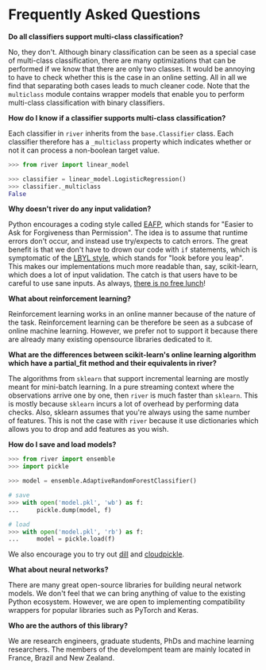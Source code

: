 # Frequently Asked Questions

**Do all classifiers support multi-class classification?**

No, they don't. Although binary classification can be seen as a special case of multi-class classification, there are many optimizations that can be performed if we know that there are only two classes. It would be annoying to have to check whether this is the case in an online setting. All in all we find that separating both cases leads to much cleaner code. Note that the `multiclass` module contains wrapper models that enable you to perform multi-class classification with binary classifiers.

**How do I know if a classifier supports multi-class classification?**

Each classifier in `river` inherits from the `base.Classifier` class. Each classifier therefore has a `_multiclass` property which indicates whether or not it can process a non-boolean target value.

```python
>>> from river import linear_model

>>> classifier = linear_model.LogisticRegression()
>>> classifier._multiclass
False
```

**Why doesn't river do any input validation?**

Python encourages a coding style called [EAFP](https://docs.python.org/2/glossary.html?highlight=EAFP#term-eafp), which stands for "Easier to Ask for Forgiveness than Permission". The idea is to assume that runtime errors don't occur, and instead use try/expects to catch errors. The great benefit is that we don't have to drown our code with `if` statements, which is symptomatic of the [LBYL style](https://docs.python.org/2/glossary.html?highlight=EAFP#term-lbyl), which stands for "look before you leap". This makes our implementations much more readable than, say, scikit-learn, which does a lot of input validation. The catch is that users have to be careful to use sane inputs. As always, [there is no free lunch](https://www.wikiwand.com/en/No_free_lunch_theorem)!

**What about reinforcement learning?**

Reinforcement learning works in an online manner because of the nature of the task. Reinforcement learning can be therefore be seen as a subcase of online machine learning. However, we prefer not to support it because there are already many existing opensource libraries dedicated to it.

**What are the differences between scikit-learn's online learning algorithm which have a partial_fit method and their equivalents in river?**

The algorithms from `sklearn` that support incremental learning are mostly meant for mini-batch learning. In a pure streaming context where the observations arrive one by one, then `river` is much faster than `sklearn`. This is mostly because `sklearn` incurs a lot of overhead by performing data checks. Also, sklearn assumes that you're always using the same number of features. This is not the case with `river` because it use dictionaries which allows you to drop and add features as you wish.

**How do I save and load models?**

```python
>>> from river import ensemble
>>> import pickle

>>> model = ensemble.AdaptiveRandomForestClassifier()

# save
>>> with open('model.pkl', 'wb') as f:
...     pickle.dump(model, f)

# load
>>> with open('model.pkl', 'rb') as f:
...     model = pickle.load(f)
```

We also encourage you to try out [dill](https://dill.readthedocs.io/en/latest/dill.html) and [cloudpickle](https://github.com/cloudpipe/cloudpickle).

**What about neural networks?**

There are many great open-source libraries for building neural network models. We don't feel that we can bring anything of value to the existing Python ecosystem. However, we are open to implementing compatibility wrappers for popular libraries such as PyTorch and Keras.

**Who are the authors of this library?**

We are research engineers, graduate students, PhDs and machine learning researchers. The members of the develompent team are mainly located in France, Brazil and New Zealand.
